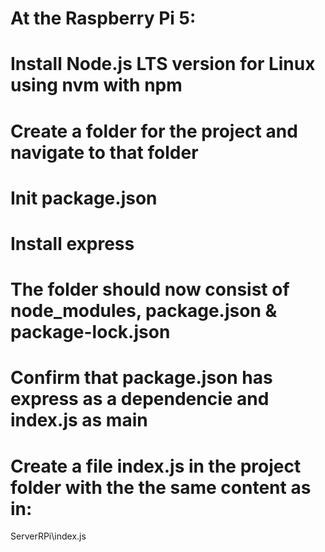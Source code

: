 # At the Raspberry Pi 5:

# Install Node.js LTS version for Linux using nvm with npm

# Create a folder for the project and navigate to that folder

# Init package.json

# Install express

# The folder should now consist of node_modules, package.json & package-lock.json

# Confirm that package.json has express as a dependencie and index.js as main

# Create a file index.js in the project folder with the the same content as in:

ServerRPi\index.js
